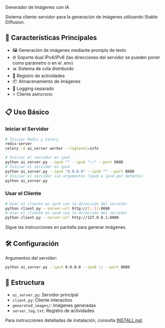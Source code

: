  Generador de Imágenes con IA

Sistema cliente-servidor para la generación de imágenes utilizando Stable Diffusion.

## 🚀 Características Principales

- 🖼️ Generación de imágenes mediante prompts de texto
- 🌐 Soporte dual IPv4/IPv6 (las direcciones del servidor se pueden poner como parámetro o en el .env)
- 📊 Sistema de cola distribuido
- 📝 Registro de actividades
- 📦 Almacenamiento de imágenes
- 📝 Logging separado
- ⚡ Cliente asíncrono

## 📋 Uso Básico

### Iniciar el Servidor
```bash
# Iniciar Redis y Celery
redis-server 
celery -A ai_server worker --loglevel=info

# Iniciar el servidor en ipv6
python ai_server.py --ipv4 "" --ipv6 "::" --port 8080
# Iniciar el servidor en ipv4
python ai_server.py --ipv4 "0.0.0.0" --ipv6 "" --port 8080
# Iniciar el servidor sin argumentos (ipv6 e ipv4 por defecto)
python ai_server.py 
```                                                                                                                     

### Usar el Cliente
```bash
# Usar el cliente en ipv6 con la dirección del servidor
python client.py --server-url http://[::1]:8080
# Usar el cliente en ipv4 con la dirección del servidor
python client.py --server-url http://127.0.0.1:8080
```
Sigue las instrucciones en pantalla para generar imágenes.

## 🛠️ Configuración

Argumentos del servidor:
```bash
python ai_server.py --ipv4 0.0.0.0 --ipv6 :: --port 8080
```

## 📁 Estructura

- `ai_server.py`: Servidor principal
- `client.py`: Cliente interactivo
- `generated_images/`: Imágenes generadas
- `server_log.txt`: Registro de actividades

Para instrucciones detalladas de instalación, consulta [INSTALL.md](INSTALL.md).